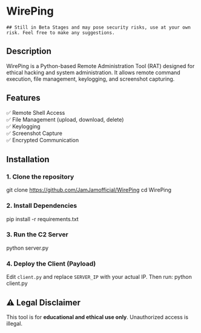 # WirePing

    ## Still in Beta Stages and may pose security risks, use at your own risk. Feel free to make any suggestions.

## Description
WirePing is a Python-based Remote Administration Tool (RAT) designed for ethical hacking and system administration. It allows remote command execution, file management, keylogging, and screenshot capturing.

## Features
✅ Remote Shell Access  
✅ File Management (upload, download, delete)  
✅ Keylogging  
✅ Screenshot Capture  
✅ Encrypted Communication  

## Installation

### **1. Clone the repository**
git clone https://github.com/JamJamofficial/WirePing cd WirePing

### **2. Install Dependencies**
pip install -r requirements.txt

### **3. Run the C2 Server**
python server.py

### **4. Deploy the Client (Payload)**
Edit `client.py` and replace `SERVER_IP` with your actual IP.
Then run:
python client.py

## **⚠ Legal Disclaimer**
This tool is for **educational and ethical use only**. Unauthorized access is illegal.